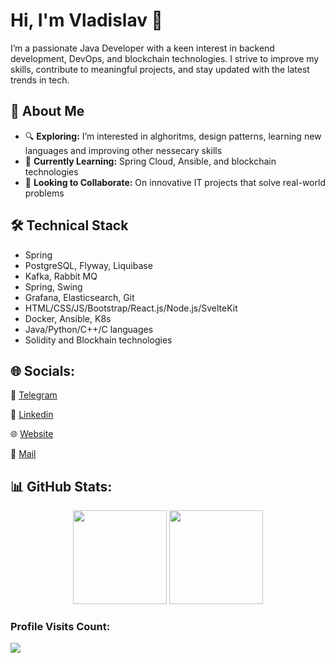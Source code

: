 Hi, I'm Vladislav 👋
=====================
I’m a passionate Java Developer with a keen interest in backend development, DevOps, and blockchain technologies. I strive to improve my skills, contribute to meaningful projects, and stay updated with the latest trends in tech.

## 🚀 About Me
- 🔍 **Exploring:** I’m interested in alghoritms, design patterns, learning new languages and improving other nessecary skills
- 🌱 **Currently Learning:** Spring Cloud, Ansible, and blockchain technologies
- 🤝 **Looking to Collaborate:** On innovative IT projects that solve real-world problems


## 🛠 Technical Stack
*   Spring
*   PostgreSQL, Flyway, Liquibase
*   Kafka, Rabbit MQ
*   Spring, Swing
*   Grafana, Elasticsearch, Git
*   HTML/CSS/JS/Bootstrap/React.js/Node.js/SvelteKit
*   Docker, Ansible, K8s
*   Java/Python/C++/C languages
*   Solidity and Blockhain technologies

## 🌐 Socials:
📱 [Telegram](https://t.me/VLADISLAVVV777)

💼 [Linkedin](https://www.linkedin.com/in/vladislav-grigorev-29a2a931b/)

🌐 [Website](https://vladislav77777.github.io/Portfolio_Web-Site/](https://vladislav77777.github.io/))

📧 [Mail](mailto:vladoss7700@mail.ru)

## 📊 GitHub Stats:

<div align="center" style="diplay: flex;">
  <img src="https://github-readme-stats.vercel.app/api?username=vladislav77777&show_icons=true&theme=dark" style="height: 150px;">
  <img src="https://github-readme-stats.vercel.app/api/top-langs/?username=vladislav77777&layout=compact&theme=dark" style="height: 150px;">
</div>

<h3>Profile Visits Count:</h3>
<div>
  <img src="https://profile-counter.glitch.me/vladislav77777/count.svg">
</div>
